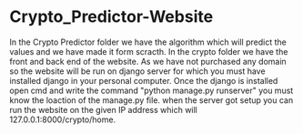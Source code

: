 # Crypto_Predictor-Website
In the Crypto Predictor folder we have the algorithm which will predict the values and we have made it form scracth.
In the crypto folder we have the front and back end of the website.
As we have not purchased any domain so the website will be run on django server for which you must have installed django in your personal computer.
Once the django is installed open cmd and write the command "python manage.py runserver" you must know the loaction of the manage.py file.
when the server got setup you can run the website on the given IP address which will 127.0.0.1:8000/crypto/home.
